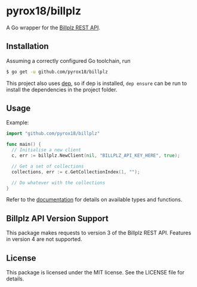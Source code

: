 # pyrox18/billplz

A Go wrapper for the [Billplz REST API](https://www.billplz.com/api).

## Installation

Assuming a correctly configured Go toolchain, run

```bash
$ go get -u github.com/pyrox18/billplz
```

This project also uses [dep](https://github.com/golang/dep), so if dep is installed, `dep ensure` can be run to install the dependencies in the project folder.

## Usage

Example:

```go
import "github.com/pyrox18/billplz"

func main() {
  // Initialise a new client
  c, err := billplz.NewClient(nil, "BILLPLZ_API_KEY_HERE", true);

  // Get a set of collections
  collections, err := c.GetCollectionIndex(1, "");

  // Do whatever with the collections
}
```

Refer to the [documentation](https://godoc.org/github.com/pyrox18/billplz) for details on available types and functions.

## Billplz API Version Support

This package makes requests to version 3 of the Billplz REST API. Features in version 4 are not supported.

## License

This package is licensed under the MIT license. See the LICENSE file for details.